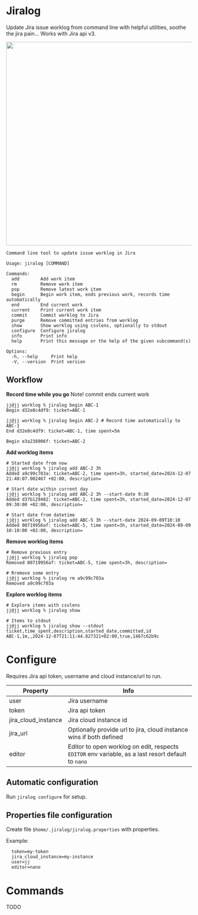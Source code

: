 # Jiralog

Update Jira issue worklog from command line with helpful utilities, soothe the jira pain... Works with Jira api v3.

<p align="left"><img src="/demo/demo.gif?raw=true" style="height: 550px; width: auto; object-fit: cover; object-position: top;"/></p>

```
Command line tool to update issue worklog in Jira

Usage: jiralog [COMMAND]

Commands:
  add        Add work item
  rm         Remove work item
  pop        Remove latest work item
  begin      Begin work item, ends previous work, records time automatically
  end        End current work
  current    Print current work item
  commit     Commit worklog to Jira
  purge      Remove committed entries from worklog
  show       Show worklog using csvlens, optionally to stdout
  configure  Configure jiralog
  info       Print info
  help       Print this message or the help of the given subcommand(s)

Options:
  -h, --help     Print help
  -V, --version  Print version
```

## Workflow

**Record time while you go**
Note! commit ends current work
```
jj@jj worklog % jiralog begin ABC-1
Begin d32e8c4df9: ticket=ABC-1

jj@jj worklog % jiralog begin ABC-2 # Record time automatically to ABC-1
End d32e8c4df9: ticket=ABC-1, time spent=5m

Begin e3a238906f: ticket=ABC-2
```

**Add worklog items**
```
# Started date from now
jj@jj worklog % jiralog add ABC-2 3h
Added a9c99c703a: ticket=ABC-2, time spent=3h, started_date=2024-12-07 21:48:07.002467 +02:00, description=  

# Start date within current day
jj@jj worklog % jiralog add ABC-2 3h --start-date 9:30  
Added d37b129482: ticket=ABC-2, time spent=3h, started_date=2024-12-07 09:30:00 +02:00, description=

# Start date from datetime
jj@jj worklog % jiralog add ABC-5 3h --start-date 2024-09-09T10:10  
Added 00719956af: ticket=ABC-5, time spent=3h, started_date=2024-09-09 10:10:00 +02:00, description=
```

**Remove worklog items**
```
# Remove previous entry
jj@jj worklog % jiralog pop
Removed 00719956af: ticket=ABC-5, time spent=3h, description=

# Rremove some entry
jj@jj worklog % jiralog rm a9c99c703a
Removed a9c99c703a
```

**Explore worklog items**

```
# Explore items with csvlens
jj@jj worklog % jiralog show

# Items to stdout
jj@jj worklog % jiralog show --stdout
ticket,time_spent,description,started_date,committed,id
ABC-1,1m,,2024-12-07T21:11:44.827321+02:00,true,1467c62b9c
```

# Configure

Requires Jira api token, username and cloud instance/url to run.

| Property  | Info |
| ------------- | ------------- |
| user  | Jira username  |
| token  | Jira api token  |
| jira_cloud_instance  | Jira cloud instance id  |
| jira_url  | Optionally provide url to jira, cloud instance wins if both defined  |
| editor  | Editor to open worklog on edit, respects `EDITOR` env variable, as a last resort default to `nano`|

## Automatic configuration

Run `jiralog configure` for setup.

## Properties file configuration

Create file `$home/.jiralog/jiralog.properties` with properties.

Example:
```
  token=my-token
  jira_cloud_instance=my-instance
  user=jj
  editor=nano
```


# Commands

TODO
